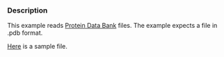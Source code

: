 ### Description
This example reads [Protein Data Bank](http://www.pdb.org/pdb/home/home.do) files. The example expects a file in .pdb format.

[Here](http://gitorious.org/vtkwikiexamples/wikiexamples/blobs/raw/master/Testing/Data/lys.pdb) is a sample file.
